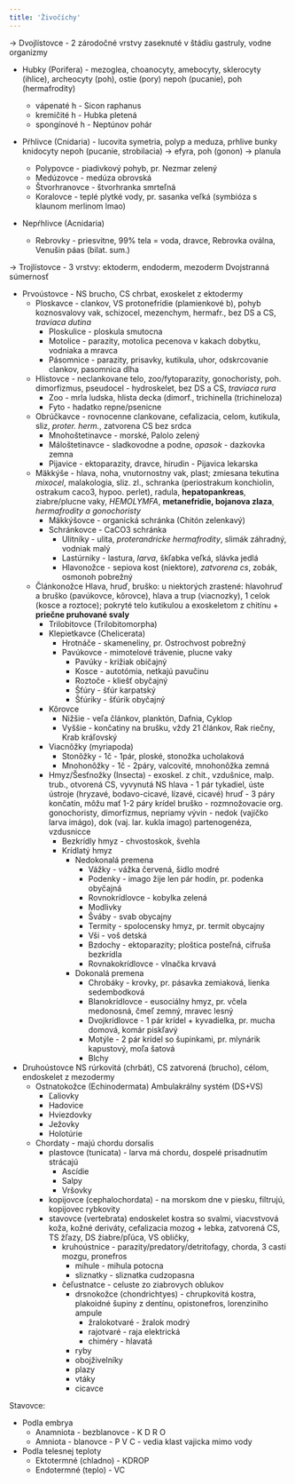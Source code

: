 ```yaml
---
title: 'Živočíchy'
---
```



-> Dvojlístovce - 2 zárodočné vrstvy zaseknuté v štádiu gastruly, vodne organizmy

- Hubky (Porifera) - mezoglea, choanocyty, amebocyty, sklerocyty (ihlice), archeocyty (poh), ostie (pory)
	nepoh (pucanie), poh (hermafrodity)
	- vápenaté h - Sicon raphanus
	- kremičité h - Hubka pletená
	- spongínové h - Neptúnov pohár
		
- Pŕhlivce (Cnidaria) - lucovita symetria, polyp a meduza, prhlive bunky knidocyty
	nepoh (pucanie, strobilacia) -> efyra, poh (gonon) -> planula
	- Polypovce - piadivkový pohyb, pr. Nezmar zelený
	- Medúzovce - medúza obrovská
	- Štvorhranovce - štvorhranka smrteľná
	- Koralovce - teplé plytké vody, pr. sasanka veľká (symbióza s klaunom merlinom lmao)
	
- Nepŕhlivce (Acnidaria)
	- Rebrovky - priesvitne, 99% tela = voda, dravce, Rebrovka oválna, Venušin páas (bilat. sum.)

-> Trojlístovce - 3 vrstvy: ektoderm, endoderm, mezoderm
Dvojstranná súmernosť
- Prvoústovce - NS brucho, CS chrbat, exoskelet z ektodermy
	- Ploskavce - clankov, VS protonefrídie (plamienkové b), pohyb koznosvalovy vak, schizocel, mezenchym, hermafr., bez DS a CS, *traviaca dutina*
		- Ploskulice - ploskula smutocna
		- Motolice - parazity, motolica pecenova v kakach dobytku, vodniaka a mravca
		- Pásomnice - parazity, prisavky, kutikula, uhor, odskrcovanie clankov, pasomnica dlha
	- Hlistovce - neclankovane telo, zoo/fytoparazity, gonochoristy, poh. dimorfizmus, pseudocel - hydroskelet, bez DS a CS, *traviaca rura*
		- Zoo - mrla ludska, hlista decka (dimorf., trichinella (trichineloza)
		- Fyto - hadatko repne/psenicne
	- Obrúčkavce - rovnocenne clankovane, cefalizacia, celom, kutikula, sliz, *proter. herm.*, zatvorena CS bez srdca
		- Mnohoštetinavce - morské, Palolo zelený
		- Máloštetinavce - sladkovodne a podne, *opasok* - dazkovka zemna
		- Pijavice - ektoparazity, dravce, hirudin - Pijavica lekarska
	- Mäkkýše - hlava, noha, vnutornostny vak, plast; zmiesana tekutina *mixocel*, malakologia, sliz. zl., schranka (periostrakum konchiolin, ostrakum caco3, hypoo. perlet), radula, **hepatopankreas**, ziabre/plucne vaky, *HEMOLYMFA*, **metanefridie, bojanova zlaza**, *hermafrodity a gonochoristy*
		- Mäkkýšovce - organická schránka (Chitón zelenkavý)
		- Schránkovce - CaCO3 schránka
			- Ulitníky - ulita, *proterandricke hermafrodity*, slimák záhradný, vodniak malý
			- Lastúrniky - lastura, *larva*, škľabka veľká, slávka jedlá
			- Hlavonožce - sepiova kost (niektore), *zatvorena cs*, zobák, osmonoh pobrežný
	- Článkonožce 
		Hlava, hruď, bruško: u niektorých zrastené: hlavohruď a bruško (pavúkovce, kôrovce), hlava a trup (viacnozky), 1 celok (kosce a roztoce); pokryté telo kutikulou a exoskeletom z chitínu + **priečne pruhované svaly**
		- Trilobitovce (Trilobitomorpha)
		- Klepietkavce (Chelicerata)
			- Hrotnáče - skameneliny, pr. Ostrochvost pobrežný
			- Pavúkovce - mimotelové trávenie, plucne vaky
				- Pavúky - križiak običajný
				- Kosce - autotómia, netkajú pavučinu
				- Roztoče - kliešť obyčajný
				- Šťúry - šťúr karpatský
				- Šťúriky - šťúrik obyčajný
		- Kôrovce
			- Nižšie - veľa článkov, planktón, Dafnia, Cyklop
			- Vyššie - končatiny na brušku, vždy 21 článkov, Rak riečny, Krab kráľovský
		- Viacnôžky (myriapoda)
			- Stonôžky - 1č - 1pár, ploské, stonožka ucholaková
			- Mnohonôžky - 1č - 2páry, valcovité, mnohonôžka zemná
		- Hmyz/Šesťnožky (Insecta) - exoskel. z chit., vzdušnice, malp. trub., otvorená CS, vyvynutá NS
			hlava - 1 pár tykadiel, úste ústroje (hryzavé, bodavo-cicavé, lízavé, cicavé)
			hruď - 3 páry končatín, môžu mať 1-2 páry krídel
			bruško - rozmnožovacie org.
			gonochoristy, dimorfizmus, nepriamy vývin - nedok (vajíčko larva imágo), dok (vaj. lar. kukla imago)
			partenogenéza, vzdusnicce
			- Bezkrídly hmyz - chvostoskok, švehla
			- Krídlatý hmyz
				- Nedokonalá premena
					- Vážky - vážka červená, šidlo modré
					- Podenky - imago žije len pár hodín, pr. podenka obyčajná
					- Rovnokrídlovce - kobylka zelená
					- Modlivky 
					- Šváby - svab obycajny
					- Termity - spolocensky hmyz, pr. termit obycajny
					- Vši - voš detská
					- Bzdochy - ektoparazity; ploštica posteľná, cifruša bezkrídla
					- Rovnakokrídlovce - vlnačka krvavá
				- Dokonalá premena
					- Chrobáky - krovky, pr. pásavka zemiaková, lienka sedembodková
					- Blanokrídlovce - eusociálny hmyz, pr. včela medonosná, čmeľ zemný, mravec lesný
					- Dvojkrídlovce - 1 pár krídel + kyvadielka, pr. mucha domová, komár piskľavý
					- Motýle - 2 pár krídel so šupinkami, pr. mlynárik kapustový, moľa šatová
					- Blchy
- Druhoústovce
	NS rúrkovitá (chrbát), CS zatvorená (brucho), célom, endoskelet z mezodermy
	- Ostnatokožce (Echinodermata)
		Ambulakrálny systém (DS+VS)
		- Ľaliovky
		- Hadovice
		- Hviezdovky
		- Ježovky
		- Holotúrie
	- Chordaty - majú chordu dorsalis
		- plastovce (tunicata) - larva má chordu, dospelé prisadnutím strácajú
			- Ascídie
			- Salpy
			- Vršovky
		- kopijovce (cephalochordata) - na morskom dne v piesku, filtrujú, kopijovec rybkovity
		- stavovce (vertebrata)
			endoskelet kostra so svalmi, viacvstvová koža, kožné deriváty, cefalizacia mozog + lebka, zatvorená CS, TS žľazy, DS žiabre/pľúca, VS obličky, 
			- kruhoústnice - parazity/predatory/detritofagy, chorda, 3 casti mozgu, pronefros
				- mihule - mihula potocna
				- sliznatky - sliznatka cudzopasna
			- čeľustnatce - celuste zo ziabrovych oblukov
				- drsnokožce (chondrichtyes) - chrupkovitá kostra, plakoidné šupiny z dentínu, opistonefros, lorenziniho ampule
					- žralokotvaré - žralok modrý
					- rajotvaré - raja elektrická
					- chiméry - hlavatá
				- ryby
				- obojživelníky
				- plazy
				- vtáky
				- cicavce

Stavovce:
- Podla embrya
	- Anamniota - bezblanovce - K D R O
	- Amniota - blanovce - P V C - vedia klast vajicka mimo vody
- Podla telesnej teploty
	- Ektotermné (chladno) - KDROP
	- Endotermné (teplo) - VC
